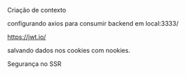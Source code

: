 
Criação de contexto <br>

configurando axios para consumir backend em local:3333/ <br>

https://jwt.io/ <br>

salvando dados nos cookies com nookies. <br>

Segurança no SSR <br>
